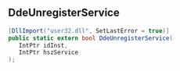 ## DdeUnregisterService

```csharp
[DllImport("user32.dll", SetLastError = true)]
public static extern bool DdeUnregisterService(
   IntPtr idInst,
   IntPtr hszService
);
```

